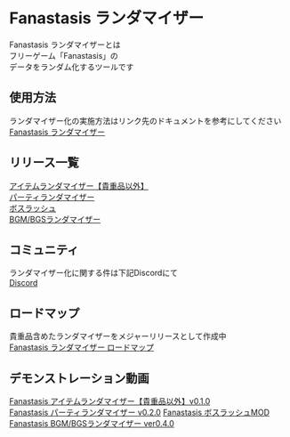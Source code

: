 # Fanastasis ランダマイザー
Fanastasis ランダマイザーとは\
フリーゲーム「Fanastasis」の\
データをランダム化するツールです

## 使用方法
ランダマイザー化の実施方法はリンク先のドキュメントを参考にしてください\
[Fanastasis ランダマイザー](https://docs.google.com/document/d/1p2ANVc2IW09VqCoqXUbjt_WnVxbY8vBpVuoPb0yf_d0/edit?usp=sharing)

## リリース一覧
[アイテムランダマイザー【貴重品以外】](https://github.com/Kasanezumi/FanastasisRandomizer/releases/tag/itemrandomizer-except-valuables-v0.1.0) \
[パーティランダマイザー](https://github.com/Kasanezumi/FanastasisRandomizer/releases/tag/party-randomizer-v0.2.0)　\
[ボスラッシュ](https://github.com/Kasanezumi/FanastasisRandomizer/releases/tag/bossrush-v0.3.1) \
[BGM/BGSランダマイザー](https://github.com/Kasanezumi/FanastasisRandomizer/releases/tag/bgm-bgs-randomizer-v0.4.0) 

## コミュニティ
ランダマイザー化に関する件は下記Discordにて\
[Discord](https://discord.gg/gt2fNWWPKN)

## ロードマップ
貴重品含めたランダマイザーをメジャーリリースとして作成中 \
[Fanastasis ランダマイザー ロードマップ](https://docs.google.com/document/d/1PZqmR1dCcfrM5eat9kXyqcxAf93dv8OoCqjjGcEkovI/edit?usp=sharing)

## デモンストレーション動画
[Fanastasis アイテムランダマイザー【貴重品以外】v0.1.0](https://youtu.be/PZkYSeYB6kg) \
[Fanastasis パーティランダマイザー v0.2.0](https://youtu.be/xIJdF-IbMFA)
[Fanastasis ボスラッシュMOD](https://youtu.be/svuqk85OpuM)
[Fanastasis BGM/BGSランダマイザー ver0.4.0](https://youtu.be/g6POrYFQTBc)

